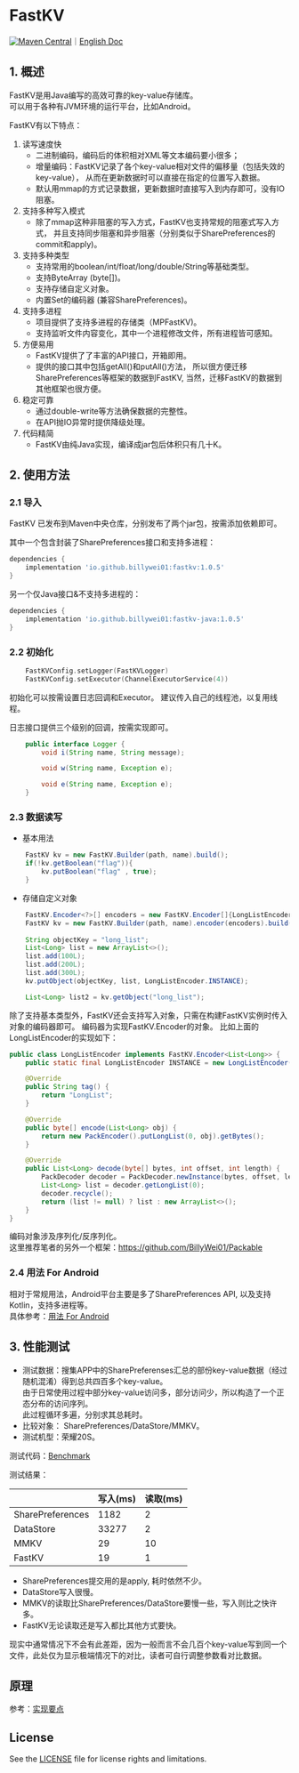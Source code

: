 # FastKV
[![Maven Central](https://img.shields.io/maven-central/v/io.github.billywei01/fastkv)](https://search.maven.org/artifact/io.github.billywei01/fastkv)｜[English Doc](README_EN.md)

## 1. 概述
FastKV是用Java编写的高效可靠的key-value存储库。<br>
可以用于各种有JVM环境的运行平台，比如Android。

FastKV有以下特点：
1. 读写速度快
    - 二进制编码，编码后的体积相对XML等文本编码要小很多；
    - 增量编码：FastKV记录了各个key-value相对文件的偏移量（包括失效的key-value），
      从而在更新数据时可以直接在指定的位置写入数据。
    - 默认用mmap的方式记录数据，更新数据时直接写入到内存即可，没有IO阻塞。
2. 支持多种写入模式
   - 除了mmap这种非阻塞的写入方式，FastKV也支持常规的阻塞式写入方式，
     并且支持同步阻塞和异步阻塞（分别类似于SharePreferences的commit和apply)。
3. 支持多种类型
   - 支持常用的boolean/int/float/long/double/String等基础类型。
   - 支持ByteArray (byte[])。
   - 支持存储自定义对象。
   - 内置Set<String>的编码器 (兼容SharePreferences)。
4. 支持多进程
   - 项目提供了支持多进程的存储类（MPFastKV)。
   - 支持监听文件内容变化，其中一个进程修改文件，所有进程皆可感知。
5. 方便易用
   - FastKV提供了了丰富的API接口，开箱即用。
   - 提供的接口其中包括getAll()和putAll()方法，
     所以很方便迁移SharePreferences等框架的数据到FastKV, 当然，迁移FastKV的数据到其他框架也很方便。
6. 稳定可靠
   - 通过double-write等方法确保数据的完整性。
   - 在API抛IO异常时提供降级处理。
7. 代码精简
   - FastKV由纯Java实现，编译成jar包后体积只有几十K。
   
## 2. 使用方法

### 2.1 导入
FastKV 已发布到Maven中央仓库，分别发布了两个jar包，按需添加依赖即可。

其中一个包含封装了SharePreferences接口和支持多进程：
```gradle
dependencies {
    implementation 'io.github.billywei01:fastkv:1.0.5'
}
```

另一个仅Java接口&不支持多进程的：
```gradle
dependencies {
    implementation 'io.github.billywei01:fastkv-java:1.0.5'
}
```

### 2.2 初始化
```kotlin
    FastKVConfig.setLogger(FastKVLogger)
    FastKVConfig.setExecutor(ChannelExecutorService(4))
```
初始化可以按需设置日志回调和Executor。
建议传入自己的线程池，以复用线程。

日志接口提供三个级别的回调，按需实现即可。
```java
    public interface Logger {
        void i(String name, String message);

        void w(String name, Exception e);

        void e(String name, Exception e);
    }

```

### 2.3 数据读写
- 基本用法
```java
    FastKV kv = new FastKV.Builder(path, name).build();
    if(!kv.getBoolean("flag")){
        kv.putBoolean("flag" , true);
    }
```


- 存储自定义对象

```java
    FastKV.Encoder<?>[] encoders = new FastKV.Encoder[]{LongListEncoder.INSTANCE};
    FastKV kv = new FastKV.Builder(path, name).encoder(encoders).build();
        
    String objectKey = "long_list";
    List<Long> list = new ArrayList<>();
    list.add(100L);
    list.add(200L);
    list.add(300L);
    kv.putObject(objectKey, list, LongListEncoder.INSTANCE);

    List<Long> list2 = kv.getObject("long_list");
```

除了支持基本类型外，FastKV还会支持写入对象，只需在构建FastKV实例时传入对象的编码器即可。
编码器为实现FastKV.Encoder的对象。
比如上面的LongListEncoder的实现如下：

```java
public class LongListEncoder implements FastKV.Encoder<List<Long>> {
    public static final LongListEncoder INSTANCE = new LongListEncoder();

    @Override
    public String tag() {
        return "LongList";
    }

    @Override
    public byte[] encode(List<Long> obj) {
        return new PackEncoder().putLongList(0, obj).getBytes();
    }

    @Override
    public List<Long> decode(byte[] bytes, int offset, int length) {
        PackDecoder decoder = PackDecoder.newInstance(bytes, offset, length);
        List<Long> list = decoder.getLongList(0);
        decoder.recycle();
        return (list != null) ? list : new ArrayList<>();
    }
}
```

编码对象涉及序列化/反序列化。<br/>
这里推荐笔者的另外一个框架：https://github.com/BillyWei01/Packable

### 2.4 用法 For Android
相对于常规用法，Android平台主要是多了SharePreferences API, 以及支持Kotlin，支持多进程等。<br/>
具体参考：[用法 For Android](android_case_CN.md)


## 3. 性能测试
- 测试数据：搜集APP中的SharePreferenses汇总的部份key-value数据（经过随机混淆）得到总共四百多个key-value。<br>
          由于日常使用过程中部分key-value访问多，部分访问少，所以构造了一个正态分布的访问序列。<br>
          此过程循环多遍，分别求其总耗时。
- 比较对象： SharePreferences/DataStore/MMKV。
- 测试机型：荣耀20S。

测试代码：[Benchmark](https://github.com/BillyWei01/FastKV/blob/main/FastKVDemo/app/src/main/java/io/fastkv/fastkvdemo/Benchmark.kt)

测试结果：

| | 写入(ms) |读取(ms) 
---|---|---
SharePreferences | 1182 | 2
DataStore | 33277 | 2
MMKV | 29 | 10
FastKV  | 19 | 1 

- SharePreferences提交用的是apply, 耗时依然不少。
- DataStore写入很慢。
- MMKV的读取比SharePreferences/DataStore要慢一些，写入则比之快许多。
- FastKV无论读取还是写入都比其他方式要快。

现实中通常情况下不会有此差距，因为一般而言不会几百个key-value写到同一个文件，此处仅为显示极端情况下的对比，读者可自行调整参数看对比数据。

## 原理
参考：[实现要点](implementation_doc.md)

## License
See the [LICENSE](LICENSE) file for license rights and limitations.



